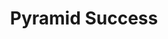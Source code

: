 ---
title: Pyramid Success
description: Trigger for when a Twitch Pyramid is Succesfully created
twitchService: Chat Client
variables:
  - name: totalPyramids
    type: number
    description: The total amount of pyramids the user has made
    value: 8
  - name: pyramidWidth
    type: number
    description: The total amount of pyramid layers
    value: 3
  - name: pyramidEmote
    type: string
    description: The emote that was used in the pyramid
    value: Kappa
commonVariables:
  - TwitchBroadcaster
  - TwitchUser
---